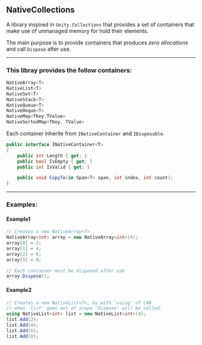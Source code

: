 ## NativeCollections

A library inspired in ```Unity.Collections``` that provides a set of containers that 
make use of unmanaged memory for hold their elements.

The main purpose is to provide containers that produces <i>zero allocations</i>
and call ```Dispose``` after use.

------------------------

### This libray provides the follow containers:
```c#
NativeArray<T>
NativeList<T>
NativeSet<T>
NativeStack<T>
NativeQueue<T>
NativeDeque<T>
NativeMap<TKey,TValue>
NativeSortedMap<TKey, TValue>
```

Each container inherite from ```INativeContainer``` and ```IDisposable```.

```c#
public interface INativeContainer<T>
{
	public int Length { get; }
	public bool IsEmpty { get; }
	public int IsValid { get; }

	public void CopyTo(in Span<T> span, int index, int count);
}
```

------------------------

### Examples:

#### Example1
```c#
// Creates a new NativeArray<T>
NativeArray<int> array = new NativeArray<int>(4);
array[0] = 2;
array[1] = 4;
array[2] = 6;
array[3] = 8;

// Each container must be disposed after use
array.Dispose();
```

#### Example2
```c#
// Creates a new NativeList<T>, by with 'using' of C#8
// when 'list' goes out of scope 'Dispose' will be called.
using NativeList<int> list = new NativeList<int>(4);
list.Add(2);
list.Add(4);
list.Add(6);
list.Add(8);
```


